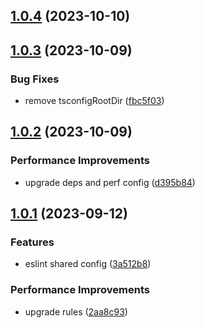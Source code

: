 ## [1.0.4](https://github.com/x-wink/eslint-config/compare/v1.0.3...v1.0.4) (2023-10-10)

## [1.0.3](https://github.com/x-wink/eslint-config/compare/v1.0.2...v1.0.3) (2023-10-09)

### Bug Fixes

-   remove tsconfigRootDir ([fbc5f03](https://github.com/x-wink/eslint-config/commit/fbc5f03e3da1e312f0877f34cfe76197a5456009))

## [1.0.2](https://github.com/x-wink/eslint-config/compare/v1.0.1...v1.0.2) (2023-10-09)

### Performance Improvements

-   upgrade deps and perf config ([d395b84](https://github.com/x-wink/eslint-config/commit/d395b84861e180e42aff82cbfb08ab402fa42eaa))

## [1.0.1](https://github.com/x-wink/eslint-config/compare/v1.0.0...v1.0.1) (2023-09-12)

### Features

-   eslint shared config ([3a512b8](https://github.com/x-wink/eslint-config/commit/3a512b8f3714ffc5b3b15df2eed1b76d497a1b8f))

### Performance Improvements

-   upgrade rules ([2aa8c93](https://github.com/x-wink/eslint-config/commit/2aa8c93e87742182b9a05e95e3a02e60965a0568))
